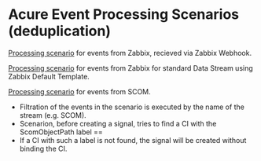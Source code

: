 # Acure Event Processing Scenarios (deduplication)

[Processing scenario](Zabbix%20Webhook%20Signal%20Processor.txt) for events from Zabbix, recieved via Zabbix Webhook.

[Processing scenario](Zabbix%20Default%20Signal%20Processor.txt) for events from Zabbix for standard Data Stream using Zabbix Default Template.

[Processing scenario](SCOM%20Signals%20processor.txt) for events from SCOM.

* Filtration of the events in the scenario is executed by the name of the stream (e.g. SCOM).
* Scenarion, before creating a signal, tries to find a CI with the ScomObjectPath label == <ObjectPath field in the primary event>
* If a CI with such a label is not found, the signal will be created without binding the CI.
